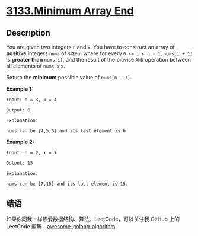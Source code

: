 # [3133.Minimum Array End][title]

## Description
You are given two integers `n` and `x`. You have to construct an array of **positive** integers `nums` of size `n` where for every `0 <= i < n - 1`, `nums[i + 1]` is **greater than** `nums[i]`, and the result of the bitwise `AND` operation between all elements of `nums` is `x`.

Return the **minimum** possible value of `nums[n - 1]`.

**Example 1:**

```
Input: n = 3, x = 4

Output: 6

Explanation:

nums can be [4,5,6] and its last element is 6.
```

**Example 2:**

```
Input: n = 2, x = 7

Output: 15

Explanation:

nums can be [7,15] and its last element is 15.
```

## 结语

如果你同我一样热爱数据结构、算法、LeetCode，可以关注我 GitHub 上的 LeetCode 题解：[awesome-golang-algorithm][me]

[title]: https://leetcode.com/problems/minimum-array-end/
[me]: https://github.com/kylesliu/awesome-golang-algorithm

